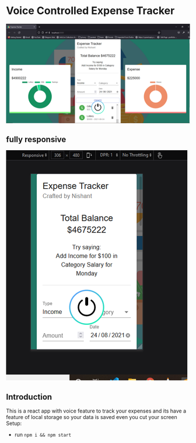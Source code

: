 # Voice Controlled Expense Tracker


![](ss/1.PNG)
## fully responsive
![](ss/2.PNG)

## Introduction
This is a react app with voice feature to track your expenses and its have a feature of local storage so your data is saved even you cut your screen
Setup:
- run ```npm i && npm start```
